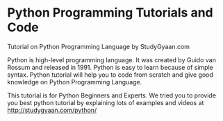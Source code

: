 # Python Programming Tutorials and Code
Tutorial on Python Programming Language by StudyGyaan.com

Python is high-level programming language. It  was created by Guido van Rossum and released in 1991. Python is easy to learn because of simple syntax. Python tutorial will help you to code from scratch and give good knowledge on Python Programming Language.

This tutorial is for Python Beginners and Experts. We tried you to provide you best python tutorial by explaining lots of examples and videos at http://studygyaan.com/python/
